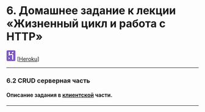 # 6. Домашнее задание к лекции «Жизненный цикл и работа с HTTP»

![](./pic/Heroku.png) [[Heroku](https://ra-6-lifecycle-2-crud-backend.herokuapp.com/)]

---

### 6.2 CRUD серверная часть

#### Описание задания в [клиентской](https://github.com/igor-chazov/ra-hw-6_lifecycle-http_1-2-3#6.2) части.

---
